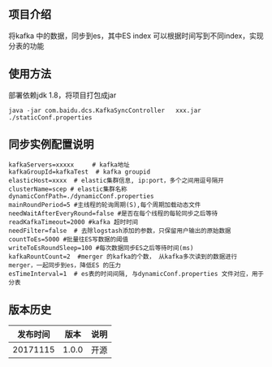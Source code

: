 ## 项目介绍
将kafka 中的数据，同步到es，其中ES index 可以根据时间写到不同index，实现分表的功能

## 使用方法
部署依赖jdk 1.8，将项目打包成jar
```
java -jar com.baidu.dcs.KafkaSyncController   xxx.jar ./staticConf.properties
```

## 同步实例配置说明
```
kafkaServers=xxxxx     # kafka地址
kafkaGroupId=kafkaTest  # kafka groupid
elasticHost=xxxx  # elastic集群信息, ip:port，多个之间用逗号隔开
clusterName=scep # elastic集群名称
dynamicConfPath=./dynamicConf.properties  
mainRoundPeriod=5 #主线程的轮询周期(S),每个周期加载动态文件
needWaitAfterEveryRound=false #是否在每个线程的每轮同步之后等待
readKafkaTimeout=2000 #kafka 超时时间
needFilter=false  # 去除logstash添加的参数，只保留用户输出的原始数据
countToEs=5000 #批量往ES写数据的阈值
writeToEsRoundSleep=100 #每次数据同步ES之后等待时间(ms)
kafkaRountCount=2  #merger 的kafka的个数， 从kafka多次读到的数据进行merger，一起同步到es，降低ES 的压力
esTimeInterval=1  # es表的时间间隔, 与dynamicConf.properties 文件对应，用于分表
```

## 版本历史
发布时间 |版本|说明
----|------|----
20171115 | 1.0.0|开源
